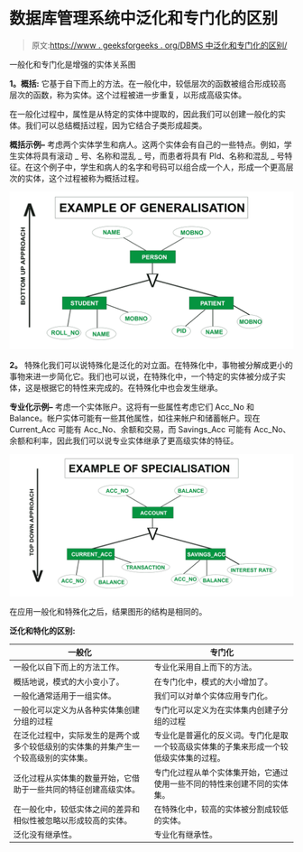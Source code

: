 # 数据库管理系统中泛化和专门化的区别

> 原文:[https://www . geeksforgeeks . org/DBMS 中泛化和专门化的区别/](https://www.geeksforgeeks.org/difference-between-generalization-and-specialization-in-dbms/)

一般化和专门化是增强的实体关系图

**1。概括:**
它基于自下而上的方法。在一般化中，较低层次的函数被组合形成较高层次的函数，称为实体。这个过程被进一步重复，以形成高级实体。

在一般化过程中，属性是从特定的实体中提取的，因此我们可以创建一般化的实体。我们可以总结概括过程，因为它结合子类形成超类。

**概括示例–**
考虑两个实体学生和病人。这两个实体会有自己的一些特点。例如，学生实体将具有滚动 _ 号、名称和混乱 _ 号，而患者将具有 PId、名称和混乱 _ 号特征。在这个例子中，学生和病人的名字和号码可以组合成一个人，形成一个更高层次的实体，这个过程被称为概括过程。

![](img/938c3f359a139fcf6a497c017c2e5193.png)

**2。**
特殊化我们可以说特殊化是泛化的对立面。在特殊化中，事物被分解成更小的事物来进一步简化它。我们也可以说，在特殊化中，一个特定的实体被分成子实体，这是根据它的特性来完成的。在特殊化中也会发生继承。

**专业化示例–**
考虑一个实体账户。这将有一些属性考虑它们 Acc_No 和 Balance。帐户实体可能有一些其他属性，如往来帐户和储蓄帐户。现在 Current_Acc 可能有 Acc_No、余额和交易，而 Savings_Acc 可能有 Acc_No、余额和利率，因此我们可以说专业实体继承了更高级实体的特征。

![](img/498c374f95f8f4298ee18b285146bc50.png)

在应用一般化和特殊化之后，结果图形的结构是相同的。

**泛化和特化的区别:**

<center>

| 一般化 | 专门化 |
| --- | --- |
| 一般化以自下而上的方法工作。 | 专业化采用自上而下的方法。 |
| 概括地说，模式的大小变小了。 | 在专门化中，模式的大小增加了。 |
| 一般化通常适用于一组实体。 | 我们可以对单个实体应用专门化。 |
| 一般化可以定义为从各种实体集创建分组的过程 | 专门化可以定义为在实体集内创建子分组的过程 |
| 在泛化过程中，实际发生的是两个或多个较低级别的实体集的并集产生一个较高级别的实体集。 | 专业化是普遍化的反义词。专门化是取一个较高级实体集的子集来形成一个较低级实体集的过程。 |
| 泛化过程从实体集的数量开始，它借助于一些共同的特征创建高级实体。 | 专门化过程从单个实体集开始，它通过使用一些不同的特性来创建不同的实体集。 |
| 在一般化中，较低实体之间的差异和相似性被忽略以形成较高的实体。 | 在特殊化中，较高的实体被分割成较低的实体。 |
| 泛化没有继承性。 | 专业化有继承性。 |

</center>